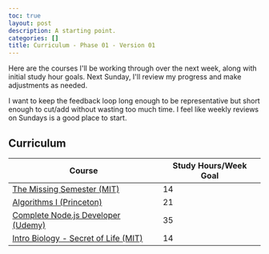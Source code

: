```yaml
---
toc: true
layout: post
description: A starting point.
categories: []
title: Curriculum - Phase 01 - Version 01
---
```

Here are the courses I'll be working through over the next week, along with initial study hour goals. Next Sunday, I'll review my progress and make adjustments as needed. 

I want to keep the feedback loop long enough to be representative but short enough to cut/add without wasting too much time. I feel like weekly reviews on Sundays is a good place to start. 

## Curriculum
| Course    | Study Hours/Week Goal |
| --------- | --------------------- |
| [The Missing Semester (MIT)](https://missing.csail.mit.edu/) | 14 |
| [Algorithms I (Princeton)](https://www.coursera.org/learn/algorithms-part1)| 21 |
| [Complete Node.js Developer (Udemy)](https://www.udemy.com/course/the-complete-nodejs-developer-course-2/) | 35 |
| [Intro Biology - Secret of Life (MIT)](https://www.edx.org/course/introduction-to-biology-the-secret-of-life-3) | 14 |


